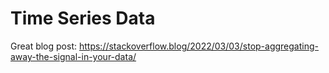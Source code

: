 # Time Series Data

Great blog post: <https://stackoverflow.blog/2022/03/03/stop-aggregating-away-the-signal-in-your-data/>
